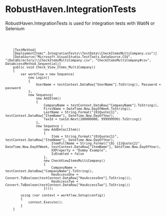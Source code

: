 RobustHaven.IntegrationTests
============================

RobustHaven.IntegrationTests is used for integration tests with WatiN or Selenium


<code>

        [TestMethod]
        [DeploymentItem(".IntegrationTests\\TestData\\CheckItemsMultiCompany.csv")]
        [DataSource("Microsoft.VisualStudio.TestTools.DataSource.CSV", "|DataDirectory|\\CheckItemsMultiCompany.csv", "CheckItemsMultiCompany#csv", DataAccessMethod.Sequential)]
        public void Check_View_Items_MultiCompany()
        {
            var workflow = new Sequence(
                new Login() 
                { 
                    UserName = testContext.DataRow["UserName"].ToString(), Password = password 
                },
                new Sequence(
                    new AddItem()
                    {
                        CompanyName = testContext.DataRow["CompanyName"].ToString(),
                        FirstName = DateTime.Now.DayOfWeek.ToString(),
                        LastName = String.Format("{0}Quote{1}", testContext.DataRow["ItemName"], DateTime.Now.DayOfYear),
                        TaxId = taxId.Next(100000000, 999999999).ToString()
                    },
                    new Sequence (
                        new AddDetailItem() 
                        { 
                            Item = String.Format("{0}Quote{1}", testContext.DataRow["ItemName"], DateTime.Now.DayOfYear),
                            ItemFullName = String.Format("{0} {1}Quote{2}", DateTime.Now.DayOfWeek, testContext.DataRow["ItemName"], DateTime.Now.DayOfYear),
                            XXProperty = "Dummy Example",
                            IsEnabled = false
                        },
                        new CheckViewItemsMultiCompany()
                        {
                            CompanyName = testContext.DataRow["CompanyName"].ToString(),
                            HasAccessOne = Convert.ToBoolean(testContext.DataRow["HasAccessOne"].ToString()),
                            HasAccessTwo = Convert.ToBoolean(testContext.DataRow["HasAccessTwo"].ToString())
                        })));

            using (var context = workflow.Setup(config))
            {
                context.Execute();
            }
        }

</code>